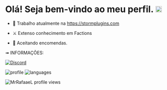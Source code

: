 # Olá! Seja bem-vindo ao meu perfil. <img src="https://raw.githubusercontent.com/kaueMarques/kaueMarques/master/hi.gif" width="20px"> 

- 🤖 Trabalho atualmente na https://stormplugins.com

- ⚔️ Extenso conhecimento em Factions

- 💼 Aceitando encomendas.

➟ INFORMAÇÕES:

[![Discord](https://img.shields.io/badge/Discord-7289DA?style=for-the-badge&logo=discord&logoColor=white)](https://discord.com/users/438865800053522433)

![profile] 
![languages]

[profile]: https://github-readme-stats.vercel.app/api?username=oDustDev&show_icons=true&theme=omni&count_private=true&hide_border=true
[languages]: https://github-readme-stats.vercel.app/api/top-langs/?username=oDustDev&theme=omni&layout=compact&hide_border=true

<p align="left"><img src="https://komarev.com/ghpvc/?username=oDustDev&color=blue" alt="MrRafaaeL profile views" /> </p>

